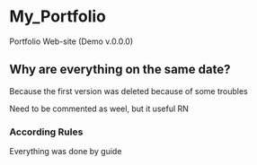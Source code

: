 # My_Portfolio
Portfolio Web-site (Demo v.0.0.0)

## Why are everything on the same date?
Because the first version was deleted because of some troubles

Need to be commented as weel, but it useful RN

### According Rules
Everything was done by guide 